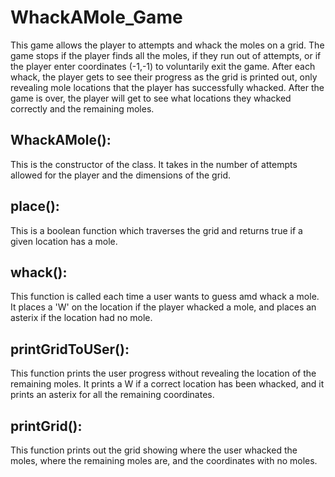 # WhackAMole_Game
This game allows the player to attempts and whack the moles on a grid. The game stops if the player finds all the moles, if they run out of attempts, or if the player enter coordinates (-1,-1) to voluntarily exit the game. After each whack, the player gets to see their progress as the grid is printed out, only revealing mole locations that the player has successfully whacked. After the game is over, the player will get to see what locations they whacked correctly and the remaining moles.
## WhackAMole():
This is the constructor of the class. It takes in the number of attempts allowed for the player and the dimensions of the grid.

## place():
This is a boolean function which traverses the grid and returns true if a given location has a mole.
## whack():
This function is called each time a user wants to guess amd whack a mole. It places a 'W' on the location if the player whacked a mole, and places an asterix if the location had no mole.
## printGridToUSer():
This function prints the user progress without revealing the location of the remaining moles. It prints a W if a correct location has been whacked, and it prints an asterix for all the remaining coordinates.
## printGrid():
This function prints out the grid showing where the user whacked the moles, where the remaining moles are, and the coordinates with no moles.

